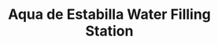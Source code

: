 ---
title: "Aqua de Estabilla Water Filling Station"
url: /central-toma/aqua-de-estabilla-water-filling-station/
shop: Wasser
---